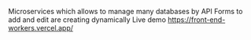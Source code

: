 Microservices which allows to manage many databases by API
Forms to add and edit are creating dynamically
Live demo https://front-end-workers.vercel.app/